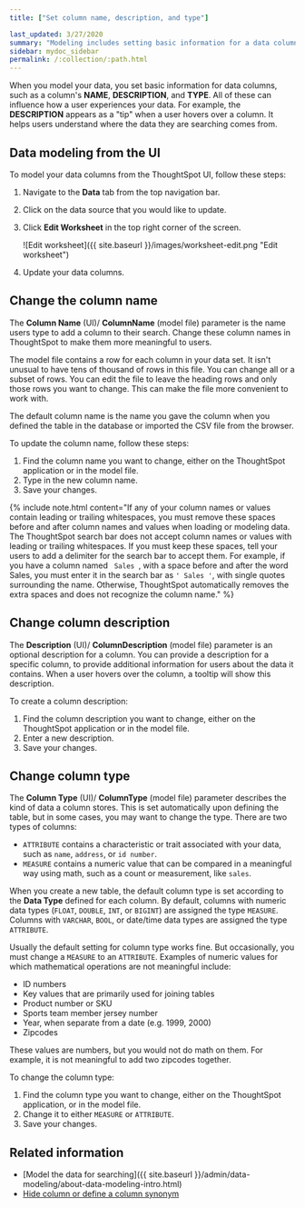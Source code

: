 ```yaml
---
title: ["Set column name, description, and type"]

last_updated: 3/27/2020
summary: "Modeling includes setting basic information for a data column such as its name, description, and type."
sidebar: mydoc_sidebar
permalink: /:collection/:path.html
---
```


When you model your data, you set basic information for data columns, such as a column's **NAME**, **DESCRIPTION**, and
**TYPE**. All of these can influence how a user experiences your data. For
example, the **DESCRIPTION** appears as a "tip" when a user hovers over a
column. It helps users understand where the data they are searching comes
from.

## Data modeling from the UI
To model your data columns from the ThoughtSpot UI, follow these steps:
1. Navigate to the **Data** tab from the top navigation bar.
2. Click on the data source that you would like to update.
3. Click **Edit Worksheet** in the top right corner of the screen.

    ![Edit worksheet]({{ site.baseurl }}/images/worksheet-edit.png "Edit worksheet")

4. Update your data columns.

## Change the column name

The **Column Name** (UI)/ **ColumnName** (model file) parameter is the name users type to add
a column to their search. Change these column names
in ThoughtSpot to make them more meaningful to users.

The model file contains a row for each column in your data set. It isn't unusual
to have tens of thousand of rows in this file. You can change all or a subset of
rows. You can edit the file to leave the heading rows and only those rows you
want to change. This can make the file more convenient to work with.

The default column name is the name you gave the column when you defined the table in the
database or imported the CSV file from the browser.

To update the column name, follow these steps:

1. Find the column name you want to change, either on the ThoughtSpot application or in the model file.
2. Type in the new column name.
3. Save your changes.

{% include note.html content="If any of your column names or values contain leading or trailing whitespaces, you must remove these spaces before and after column names and values when loading or modeling data. The ThoughtSpot search bar does not accept column names or values with leading or trailing whitespaces. If you must keep these spaces, tell your users to add a delimiter for the search bar to accept them. For example, if you have a column named <code> Sales </code>, with a space before and after the word Sales, you must enter it in the search bar as <code>' Sales '</code>, with single quotes surrounding the name. Otherwise, ThoughtSpot automatically removes the extra spaces and does not recognize the column name." %}

## Change column description

The **Description** (UI)/ **ColumnDescription** (model file) parameter is an optional description
for a column. You can provide a description for a specific
column, to provide additional information for users about the data it contains.
When a user hovers over the column, a tooltip will show this description.

To create a column description:

1. Find the column description you want to change, either on the ThoughtSpot application or in the model file.
2. Enter a new description.
4. Save your changes.

## Change column type

The **Column Type** (UI)/ **ColumnType** (model file) parameter describes the kind of data a
column stores. This is set automatically upon defining the table, but in some
cases, you may want to change the type. There are two types of columns:

- `ATTRIBUTE` contains a characteristic or trait associated with your data, such as `name`, `address`, or `id number`.
- `MEASURE` contains a numeric value that can be compared in a meaningful way using math, such as a count or measurement, like `sales`.

When you create a new table, the default column type is set according to the
**Data Type** defined for each column. By default,
columns with numeric data types (`FLOAT`, `DOUBLE`, `INT`, or `BIGINT`) are
assigned the type `MEASURE`. Columns with `VARCHAR`, `BOOL`, or date/time data
types are assigned the type `ATTRIBUTE`.

Usually the default setting for column type works fine. But occasionally, you must change a `MEASURE` to an `ATTRIBUTE`. Examples of numeric values for
which mathematical operations are not meaningful include:

- ID numbers
- Key values that are primarily used for joining tables
- Product number or SKU
- Sports team member jersey number
- Year, when separate from a date (e.g. 1999, 2000)
- Zipcodes

These values are numbers, but you would not do math on them. For example, it is not meaningful to add two zipcodes together.

To change the column type:

1. Find the column type you want to change, either on the ThoughtSpot application, or in the model file.
2. Change it to either `MEASURE` or `ATTRIBUTE`.
3. Save your changes.

## Related information  

- [Model the data for searching]({{ site.baseurl }}/admin/data-modeling/about-data-modeling-intro.html)
- [Hide column or define a column synonym](change-visibility-synonym.html#)
